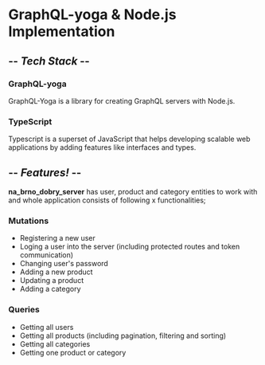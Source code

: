 # GraphQL-yoga & Node.js Implementation

## -- _Tech Stack_ --

### GraphQL-yoga

GraphQL-Yoga is a library for creating GraphQL servers with Node.js.

### TypeScript

Typescript is a superset of JavaScript that helps developing scalable web applications by adding features like interfaces and types.

## -- _Features!_ --

**na_brno_dobry_server** has user, product and category entities to work with and whole application consists of following x functionalities;

### Mutations

- Registering a new user
- Loging a user into the server (including protected routes and token communication)
- Changing user's password
- Adding a new product
- Updating a product
- Adding a category

### Queries

- Getting all users
- Getting all products (including pagination, filtering and sorting)
- Getting all categories
- Getting one product or category
